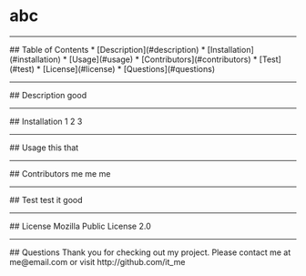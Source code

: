 # abc
<hr>
## Table of Contents
* [Description](#description)
* [Installation](#installation)
* [Usage](#usage)
* [Contributors](#contributors)
* [Test](#test)
* [License](#license)
* [Questions](#questions)

<hr>
## Description
good

<hr>
## Installation
1 2 3

<hr>
## Usage
this that

<hr>
## Contributors
me me me

<hr>
## Test
test it good

<hr>
## License
Mozilla Public License 2.0

<hr>
## Questions
Thank you for checking out my project. Please contact me at me@email.com or visit http://github.com/it_me
